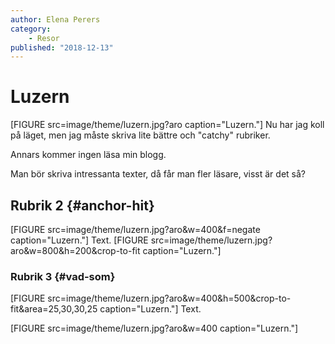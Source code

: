 ```yaml
---
author: Elena Perers
category:
    - Resor
published: "2018-12-13"
---
```

Luzern
=================================

[FIGURE src=image/theme/luzern.jpg?aro caption="Luzern."]
Nu har jag koll på läget, men jag måste skriva lite bättre och "catchy" rubriker.

Annars kommer ingen läsa min blogg.

<!--more-->

Man bör skriva intressanta texter, då får man fler läsare, visst är det så?



Rubrik 2 {#anchor-hit}
-----------------------------------
[FIGURE src=image/theme/luzern.jpg?aro&w=400&f=negate caption="Luzern."]
Text.
[FIGURE src=image/theme/luzern.jpg?aro&w=800&h=200&crop-to-fit caption="Luzern."]

### Rubrik 3 {#vad-som}
[FIGURE src=image/theme/luzern.jpg?aro&w=400&h=500&crop-to-fit&area=25,30,30,25 caption="Luzern."]
Text.

[FIGURE src=image/theme/luzern.jpg?aro&w=400 caption="Luzern."]
